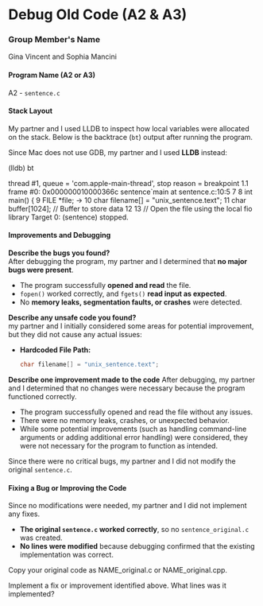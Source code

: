 # Debug Old Code (A2 & A3)

### Group Member's Name  
Gina Vincent  and Sophia Mancini

#### Program Name (A2 or A3)  
A2 - `sentence.c`  

#### Stack Layout

My partner and I used LLDB to inspect how local variables were allocated on the stack. Below is the backtrace (`bt`) output after running the program.  

Since Mac does not use GDB, my partner and I used **LLDB** instead:  

(lldb) bt

thread #1, queue = 'com.apple-main-thread', stop reason = breakpoint 1.1 frame #0: 0x000000010000366c sentence`main at sentence.c:10:5 7
8 int main() { 9 FILE *file; -> 10 char filename[] = "unix_sentence.text"; 11 char buffer[1024]; // Buffer to store data 12
13 // Open the file using the local fio library Target 0: (sentence) stopped.


#### Improvements and Debugging

**Describe the bugs you found?**  
After debugging the program, my partner and I determined that **no major bugs were present**.  

- The program successfully **opened and read** the file.  
- `fopen()` worked correctly, and `fgets()` **read input as expected**.  
- No **memory leaks, segmentation faults, or crashes** were detected.  

**Describe any unsafe code you found?**  
my partner and I initially considered some areas for potential improvement, but they did not cause any actual issues:  
- **Hardcoded File Path:**  
  ```c
  char filename[] = "unix_sentence.text";

**Describe one improvement made to the code**
After debugging, my partner and I determined that no changes were necessary because the program functioned correctly.  

- The program successfully opened and read the file without any issues.  
- There were no memory leaks, crashes, or unexpected behavior.  
- While some potential improvements (such as handling command-line arguments or adding additional error handling) were considered, they were not necessary for the program to function as intended.  

Since there were no critical bugs, my partner and I did not modify the original `sentence.c`.  

#### Fixing a Bug or Improving the Code

Since no modifications were needed, my partner and I did not implement any fixes.  

- **The original `sentence.c` worked correctly**, so no `sentence_original.c` was created.  
- **No lines were modified** because debugging confirmed that the existing implementation was correct. 

Copy your original code as NAME_original.c or NAME_original.cpp.

Implement a fix or improvement identified above. What lines was it implemented?


